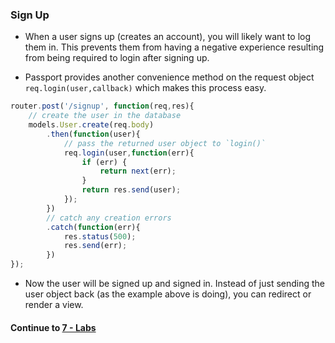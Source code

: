 ### Sign Up
* When a user signs up (creates an account), you will likely want to log them in. This prevents them from having a negative experience resulting from being required to login after signing up.
  
* Passport provides another convenience method on the request object `req.login(user,callback)` which makes this process easy.
  
```javascript
router.post('/signup', function(req,res){
	// create the user in the database
	models.User.create(req.body)
		.then(function(user){
			// pass the returned user object to `login()`
			req.login(user,function(err){
				if (err) {
					return next(err);
				}
				return res.send(user);
			});
		})
		// catch any creation errors
		.catch(function(err){
			res.status(500);
			res.send(err);
		})
});
```
  
* Now the user will be signed up and signed in. Instead of just sending the user object back (as the example above is doing), you can redirect or render a view.
  
#### Continue to [7 - Labs](7_Labs.md)